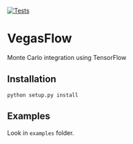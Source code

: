 [![Tests](https://github.com/N3PDF/vegasflow/workflows/Python%20package/badge.svg)](https://github.com/N3PDF/vegasflow/actions?query=workflow%3A%22Python+package%22)

# VegasFlow
Monte Carlo integration using TensorFlow

## Installation
```
python setup.py install
```

## Examples

Look in `examples` folder.